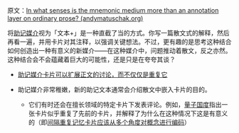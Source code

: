 原文：[In what senses is the mnemonic medium more than an annotation layer on ordinary prose? (andymatuschak.org)](https://notes.andymatuschak.org/z2EpuLdwnh6jiC2nKQJdqaSiZ1BodNUHATbN)

将[助记媒介](https://notes.andymatuschak.org/z4rRX3qwSSJRsEkdXKwH2shamgHNeRthrMLiF)视为「文本+」是一种直截了当的方式。你写一篇散文式的解释，然后再看一遍，并用卡片对其注释，以强调关键想法。不过，更有趣的是思考这种结合如何创造出一种有意义的新媒介——在这种媒介中，问题推动着散文，反之亦然。这种结合会不会蕴藏着巨大的可能性，还是只是在夸夸其谈？

- [助记媒介卡片可以扩展正文的讨论，而不仅仅是重复它](https://notes.andymatuschak.org/zWseCLfA8e3FiyggqNqGTRNW51bCTyZ8YYb)

- 助记媒介非常稚嫩，新的助记文本通常会介绍散文中嵌入卡片的目的。

  - 它们有时还会在擅长领域的特定卡片下发表评论。例如，[量子国度](https://notes.andymatuschak.org/z2fBHADWa93EZTuNzuww7V3Vi587ZyZ4FHTHm)指出一张卡片似乎重复了先前的卡片，并解释了为什么在这种情况下这是有意义的（即[间隔重复记忆卡片应该从多个角度对概念进行编码](https://notes.andymatuschak.org/z3K5a9tM1wq1x4QnDfsUpTeYZWW3M9iUzMdfo)）
